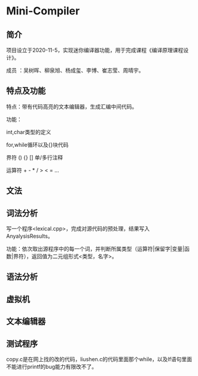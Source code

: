 # Mini-Compiler
## 简介 
项目设立于2020-11-5，实现迷你编译器功能，用于完成课程《编译原理课程设计》。

成员 ：吴树晖、柳泉旭、杨成玺、李博、崔志莹、周晴宇。
## 特点及功能
特点：带有代码高亮的文本编辑器，生成汇编中间代码。

功能：

int,char类型的定义

for,while循环以及{}块代码

界符  ()  {} [] 单/多行注释 

运算符 + - * / > < =
...
## 文法

## 词法分析

写一个程序<lexical.cpp>，完成对源代码的预处理，结果写入AnyalysisResults。

功能：依次取出源程序中的每一个词，并判断所属类型（运算符|保留字|变量|函数|界符），返回值为二元组形式<类型，名字>。


## 语法分析

## 虚拟机

## 文本编辑器

## 测试程序 
copy.c是在网上找的改的代码，liushen.c的代码里面那个while，以及If语句里面不能进行printf的bug能力有限改不了。

